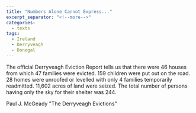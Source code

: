 ```yaml
---
title: "Numbers Alone Cannot Express..."
excerpt_separator: "<!--more-->"
categories:
  - texts
tags:
  - Ireland
  - Derryveagh
  - Donegal
---
```

The official Derryveagh Eviction Report tells us that there were 46 houses from which 47 families were evicted. 159 children were put out on the road. 28 homes were unroofed or levelled with only 4 families temporarily readmitted. 11,602 acres of land were seized. The total number of persons having only the sky for their shelter was 244.
<!--more-->
Paul J. McGeady
"The Derryveagh Evictions"

